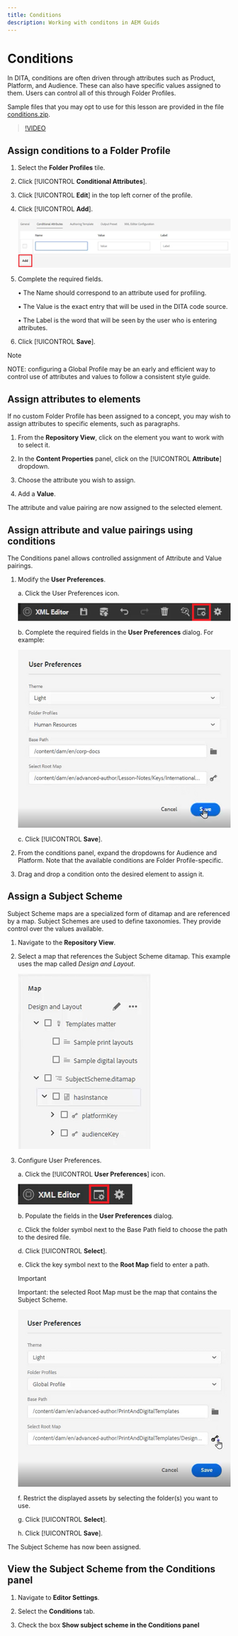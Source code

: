 ```yaml
---
title: Conditions
description: Working with conditons in AEM Guids
---
```

# Conditions

In DITA, conditions are often driven through attributes such as Product, Platform, and Audience. These can also have specific values assigned to them. Users can control all of this through Folder Profiles.

Sample files that you may opt to use for this lesson are provided in the file [conditions.zip](assets/conditions.zip).

>[!VIDEO](https://video.tv.adobe.com/v/342755)

## Assign conditions to a Folder Profile

1. Select the **Folder Profiles** tile.

2. Click [!UICONTROL **Conditional Attributes**].

3. Click [!UICONTROL **Edit**] in the top left corner of the profile.

4. Click [!UICONTROL **Add**].

    ![Conditions in Folder Profiles](images/lesson-13/add-name.png)
 
5. Complete the required fields.

    • The Name should correspond to an attribute used for profiling.

    • The Value is the exact entry that will be used in the DITA code source.

    • The Label is the word that will be seen by the user who is entering attributes.

6. Click [!UICONTROL **Save**].

>[!NOTE]
>
>NOTE: configuring a Global Profile may be an early and efficient way to control use of attributes and values to follow a consistent style guide.

## Assign attributes to elements

If no custom Folder Profile has been assigned to a concept, you may wish to assign attributes to specific elements, such as paragraphs.

1. From the **Repository View**, click on the element you want to work with to select it.

2. In the **Content Properties** panel, click on the [!UICONTROL **Attribute**] dropdown.

3. Choose the attribute you wish to assign.

4. Add a **Value**.

The attribute and value pairing are now assigned to the selected element.

## Assign attribute and value pairings using conditions

The Conditions panel allows controlled assignment of Attribute and Value pairings.

1. Modify the **User Preferences**.

    a. Click the User Preferences icon.

    ![User Preferences Icon](images/lesson-13/user-prefs-icon.png)

     b. Complete the required fields in the **User Preferences** dialog. For example:

    ![User Preferences](images/lesson-13/user-preferences.png)
 
    c. Click [!UICONTROL **Save**].

2. From the conditions panel, expand the dropdowns for Audience and Platform. Note that the available conditions are Folder Profile-specific.

3. Drag and drop a condition onto the desired element to assign it.

## Assign a Subject Scheme

Subject Scheme maps are a specialized form of ditamap and are referenced by a map. Subject Schemes are used to define taxonomies. They provide control over the values available.

1. Navigate to the **Repository View**.

2. Select a map that references the Subject Scheme ditamap. This example uses the map called _Design and Layout_.

    ![User Preferences](images/lesson-13/subject-scheme-map.png)
 
3. Configure User Preferences.

    a. Click the [!UICONTROL **User Preferences**] icon.

    ![User Preferences](images/lesson-13/user-prefs-icon-2.png)
 
    b. Populate the fields in the **User Preferences** dialog. 

    c. Click the folder symbol next to the Base Path field to choose the path to the desired file.

    d. Click [!UICONTROL **Select**].

    e. Click the key symbol next to the **Root Map** field to enter a path.

    >[!IMPORTANT]
    >
    >Important: the selected Root Map must be the map that contains the Subject Scheme.
 

    ![User Preferences](images/lesson-13/user-preferences-2.png)

    f. Restrict the displayed assets by selecting the folder(s) you want to use.

    g. Click [!UICONTROL **Select**].

    h. Click [!UICONTROL **Save**].

The Subject Scheme has now been assigned.

## View the Subject Scheme from the Conditions panel

1. Navigate to **Editor Settings**.

2. Select the **Conditions** tab.

3. Check the box **Show subject scheme in the Conditions panel**
